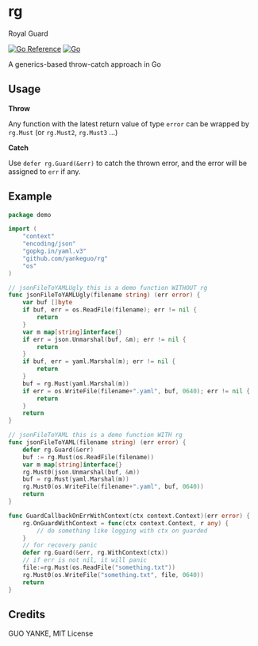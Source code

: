 # rg

Royal Guard

[![Go Reference](https://pkg.go.dev/badge/github.com/yankeguo/rg.svg)](https://pkg.go.dev/github.com/yankeguo/rg)
[![Go](https://github.com/yankeguo/rg/actions/workflows/go.yml/badge.svg)](https://github.com/yankeguo/rg/actions/workflows/go.yml)

A generics-based throw-catch approach in Go

## Usage

**Throw**

Any function with the latest return value of type `error` can be wrapped by `rg.Must` (or `rg.Must2`, `rg.Must3` ...)

**Catch**

Use `defer rg.Guard(&err)` to catch the thrown error, and the error will be assigned to `err` if any.

## Example

```go
package demo

import (
	"context"
	"encoding/json"
	"gopkg.in/yaml.v3"
	"github.com/yankeguo/rg"
	"os"
)

// jsonFileToYAMLUgly this is a demo function WITHOUT rg
func jsonFileToYAMLUgly(filename string) (err error) {
	var buf []byte
	if buf, err = os.ReadFile(filename); err != nil {
		return
	}
	var m map[string]interface{}
	if err = json.Unmarshal(buf, &m); err != nil {
		return
	}
	if buf, err = yaml.Marshal(m); err != nil {
		return
	}
	buf = rg.Must(yaml.Marshal(m))
	if err = os.WriteFile(filename+".yaml", buf, 0640); err != nil {
		return
	}
	return
}

// jsonFileToYAML this is a demo function WITH rg
func jsonFileToYAML(filename string) (err error) {
	defer rg.Guard(&err)
	buf := rg.Must(os.ReadFile(filename))
	var m map[string]interface{}
	rg.Must0(json.Unmarshal(buf, &m))
	buf = rg.Must(yaml.Marshal(m))
	rg.Must0(os.WriteFile(filename+".yaml", buf, 0640))
	return
}

func GuardCallbackOnErrWithContext(ctx context.Context)(err error) {
	rg.OnGuardWithContext = func(ctx context.Context, r any) {
        // do something like logging with ctx on guarded
	}
	// for recovery panic
	defer rg.Guard(&err, rg.WithContext(ctx))
	// if err is not nil, it will panic
	file:=rg.Must(os.ReadFile("something.txt"))
	rg.Must0(os.WriteFile("something.txt", file, 0640))
	return
}
```

## Credits

GUO YANKE, MIT License
